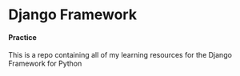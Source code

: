 # Django Framework

#### Practice

This is a repo containing all of my learning resources for the Django Framework for Python